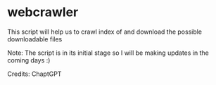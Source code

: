 # webcrawler
This script will help us to crawl index of and download the possible downloadable files

Note: The script is in its initial stage so I will be making updates in the coming days :)

Credits: ChaptGPT
